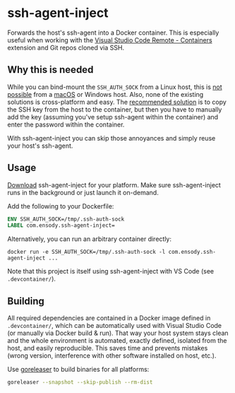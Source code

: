 # ssh-agent-inject

Forwards the host's ssh-agent into a Docker container. This is especially useful when working with the [Visual Studio Code Remote - Containers](https://code.visualstudio.com/docs/remote/containers) extension and Git repos cloned via SSH.

## Why this is needed

While you can bind-mount the `SSH_AUTH_SOCK` from a Linux host, this is [not possible](https://github.com/microsoft/vscode-remote-release/issues/106) from a [macOS](https://github.com/docker/for-mac/issues/410) or Windows host. Also, none of the existing solutions is cross-platform and easy. The [recommended solution](https://code.visualstudio.com/docs/remote/containers#_using-ssh-keys) is to copy the SSH key from the host to the container, but then you have to manually add the key (assuming you've setup ssh-agent within the container) and enter the password within the container.

With ssh-agent-inject you can skip those annoyances and simply reuse your host's ssh-agent.

## Usage

[Download](https://github.com/ensody/ssh-agent-inject/releases) ssh-agent-inject for your platform. Make sure ssh-agent-inject runs in the background or just launch it on-demand.

Add the following to your Dockerfile:

```Dockerfile
ENV SSH_AUTH_SOCK=/tmp/.ssh-auth-sock
LABEL com.ensody.ssh-agent-inject=
```

Alternatively, you can run an arbitrary container directly:

```
docker run -e SSH_AUTH_SOCK=/tmp/.ssh-auth-sock -l com.ensody.ssh-agent-inject ...
```

Note that this project is itself using ssh-agent-inject with VS Code (see `.devcontainer/`).

## Building

All required dependencies are contained in a Docker image defined in `.devcontainer/`, which can be automatically used with Visual Studio Code (or manually via Docker build & run).
That way your host system stays clean and the whole environment is automated, exactly defined, isolated from the host, and easily reproducible.
This saves time and prevents mistakes (wrong version, interference with other software installed on host, etc.).

Use [goreleaser](https://goreleaser.com/) to build binaries for all platforms:

```bash
goreleaser --snapshot --skip-publish --rm-dist
```
